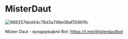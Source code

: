 # MisterDaut
![988357ded44c78d3a748e08af55661fc](https://github.com/aeshka1337/MisterDaut/assets/157249500/23a1d1e4-7055-40ec-8c0c-4ef6ce66cc6f)

Mister Daut - вундервафля
Bot: https://t.me/@isterdautbot
